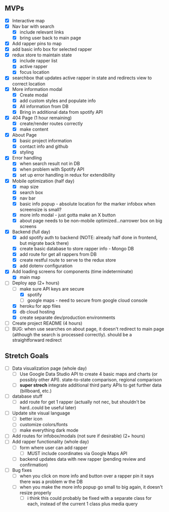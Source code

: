 

## MVPs

- [x] Interactive map
- [x] Nav bar with search
  - [x] include relevant links 
  - [x] bring user back to main page
- [x] Add rapper pins to map
- [x] add basic info box for selected rapper
- [x] redux store to maintain state
  - [x] include rapper list
  - [x] active rapper
  - [x] focus location
- [x] searchbox that updates active rapper in state and redirects view to correct location
- [x] More information modal 
  - [x] Create modal
  - [x] add custom styles and populate info
  - [x] All information from DB 
  - [x] Bring in additional data from spotify API
- [x] 404 Page (1 hour remaining)
  - [x] create/render routes correctly
  - [x] make content
- [x] About Page 
  - [x] basic project information
  - [x] contact info and github
  - [x] styling
- [x] Error handling 
  - [x] when search result not in DB 
  - [x] when problem with Spotify API
  - [x] set up error handling in redux for extendibility 
- [x] Mobile optimization (half day)
  - [x] map size
  - [x] search box
  - [x] nav bar 
  - [x] basic info popup - absolute location for the marker infobox when screensize is small?
  - [x] more info modal - just gotta make an X button
  - [x] about page needs to be non-mobile optimized...narrower box on big screens
- [x] Backend (full day)
  - [x] add spotify auth to backend (NOTE: already half done in frontend, but migrate back there)
  - [x] create basic database to store rapper info - Mongo DB
  - [x] add route for get all rappers from DB
  - [x] create restful route to serve to the redux store
  - [x] add dotenv configuration
- [x] Add loading screens for components (time indeterminate)
  - [x] main map
- [ ] Deploy app (2+ hours)
  - [ ] make sure API keys are secure 
    - [x] spotify
    - [ ] google maps - need to secure from google cloud console 
  - [x] heroku for app files
  - [x] db cloud hosting 
  - [x] create separate dev/production environments
- [ ] Create project README (4 hours)
- [ ] BUG: when use searches on about page, it doesn't redirect to main page (although the search is processed correctly). should be a straightforward redirect 

## Stretch Goals
- [ ] Data visualization page (whole day)
  - [ ] Use Google Data Studio API to create 4 basic maps and charts (or possibly other API). state-to-state comparison, regional comparison
  - [ ] **super strech** integrate additional third party APIs to get further data (billboard, etc.)
- [ ] database stuff
  - [ ] add route for get 1 rapper (actually not nec, but shouldn't be hard..could be useful later)
- [ ] Update site visual language 
  - [ ] better icon
  - [ ] customize colors/fonts 
  - [ ] make everything dark mode 
- [ ] Add routes for infobox/modals (not sure if desirable) (2+ hours)
- [ ] Add rapper functionality (whole day)
  - [ ] form where user can add rapper
    - [ ] MUST include coordinates via Google Maps API
  - [ ] backend updates data with new rapper (pending review and confirmation)
- [ ] Bug fixes
  - [ ] when you click on more info and button over a rapper pin it says there was a problem w the DB
  - [ ] when you make the more info popup go small to big again, it doesn't resize properly
    - [ ] i think this could probably be fixed with a separate class for each, instead of the current 1 class plus media query 
